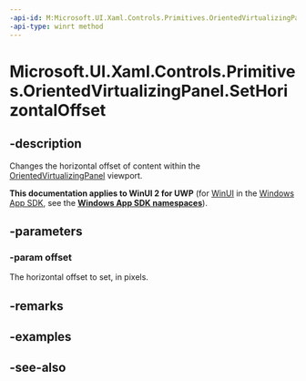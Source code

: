 ```yaml
---
-api-id: M:Microsoft.UI.Xaml.Controls.Primitives.OrientedVirtualizingPanel.SetHorizontalOffset(System.Double)
-api-type: winrt method
---
```


<!-- Method syntax
public void SetHorizontalOffset(System.Double offset)
-->

# Microsoft.UI.Xaml.Controls.Primitives.OrientedVirtualizingPanel.SetHorizontalOffset

## -description
Changes the horizontal offset of content within the [OrientedVirtualizingPanel](orientedvirtualizingpanel.md) viewport.

**This documentation applies to WinUI 2 for UWP** (for [WinUI](/windows/apps/winui/winui3/) in the [Windows App SDK](/windows/apps/windows-app-sdk/), see the **[Windows App SDK namespaces](/windows/windows-app-sdk/api/winrt/)**).

## -parameters
### -param offset
The horizontal offset to set, in pixels.

## -remarks

## -examples

## -see-also

